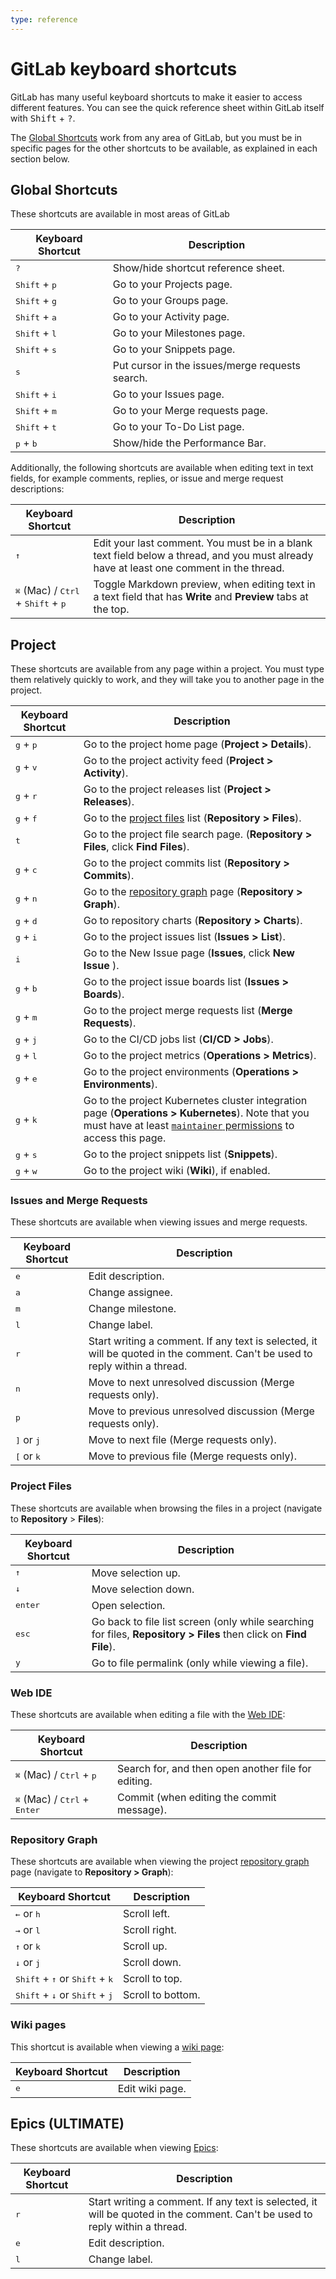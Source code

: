 ```yaml
---
type: reference
---
```


# GitLab keyboard shortcuts

GitLab has many useful keyboard shortcuts to make it easier to access different features.
You can see the quick reference sheet within GitLab itself with <kbd>Shift</kbd> + <kbd>?</kbd>.

The [Global Shortcuts](#global-shortcuts) work from any area of GitLab, but you must
be in specific pages for the other shortcuts to be available, as explained in each
section below.

## Global Shortcuts

These shortcuts are available in most areas of GitLab

| Keyboard Shortcut               | Description |
| ------------------------------- | ----------- |
| <kbd>?</kbd>                    | Show/hide shortcut reference sheet. |
| <kbd>Shift</kbd> + <kbd>p</kbd> | Go to your Projects page. |
| <kbd>Shift</kbd> + <kbd>g</kbd> | Go to your Groups page. |
| <kbd>Shift</kbd> + <kbd>a</kbd> | Go to your Activity page. |
| <kbd>Shift</kbd> + <kbd>l</kbd> | Go to your Milestones page. |
| <kbd>Shift</kbd> + <kbd>s</kbd> | Go to your Snippets page. |
| <kbd>s</kbd>                    | Put cursor in the issues/merge requests search. |
| <kbd>Shift</kbd> + <kbd>i</kbd> | Go to your Issues page. |
| <kbd>Shift</kbd> + <kbd>m</kbd> | Go to your Merge requests page.|
| <kbd>Shift</kbd> + <kbd>t</kbd> | Go to your To-Do List page. |
| <kbd>p</kbd> + <kbd>b</kbd>     | Show/hide the Performance Bar. |

Additionally, the following shortcuts are available when editing text in text fields,
for example comments, replies, or issue and merge request descriptions:

| Keyboard Shortcut                                                      | Description |
| ---------------------------------------------------------------------- | ----------- |
| <kbd>↑</kbd>                                                           | Edit your last comment. You must be in a blank text field below a thread, and you must already have at least one comment in the thread. |
| <kbd>⌘</kbd> (Mac) / <kbd>Ctrl</kbd> + <kbd>Shift</kbd> + <kbd>p</kbd> | Toggle Markdown preview, when editing text in a text field that has **Write** and **Preview** tabs at the top. |

## Project

These shortcuts are available from any page within a project. You must type them
relatively quickly to work, and they will take you to another page in the project.

| Keyboard Shortcut           | Description |
| --------------------------- | ----------- |
| <kbd>g</kbd> + <kbd>p</kbd> | Go to the project home page (**Project > Details**). |
| <kbd>g</kbd> + <kbd>v</kbd> | Go to the project activity feed (**Project > Activity**). |
| <kbd>g</kbd> + <kbd>r</kbd> | Go to the project releases list (**Project > Releases**). |
| <kbd>g</kbd> + <kbd>f</kbd> | Go to the [project files](#project-files) list (**Repository > Files**). |
| <kbd>t</kbd>                | Go to the project file search page. (**Repository > Files**, click **Find Files**). |
| <kbd>g</kbd> + <kbd>c</kbd> | Go to the project commits list (**Repository > Commits**). |
| <kbd>g</kbd> + <kbd>n</kbd> | Go to the [repository graph](#repository-graph) page (**Repository > Graph**). |
| <kbd>g</kbd> + <kbd>d</kbd> | Go to repository charts (**Repository > Charts**). |
| <kbd>g</kbd> + <kbd>i</kbd> | Go to the project issues list (**Issues > List**). |
| <kbd>i</kbd>                | Go to the New Issue page (**Issues**, click **New Issue** ). |
| <kbd>g</kbd> + <kbd>b</kbd> | Go to the project issue boards list (**Issues > Boards**). |
| <kbd>g</kbd> + <kbd>m</kbd> | Go to the project merge requests list (**Merge Requests**). |
| <kbd>g</kbd> + <kbd>j</kbd> | Go to the CI/CD jobs list (**CI/CD > Jobs**). |
| <kbd>g</kbd> + <kbd>l</kbd> | Go to the project metrics (**Operations > Metrics**). |
| <kbd>g</kbd> + <kbd>e</kbd> | Go to the project environments (**Operations > Environments**). |
| <kbd>g</kbd> + <kbd>k</kbd> | Go to the project Kubernetes cluster integration page (**Operations > Kubernetes**). Note that you must have at least [`maintainer` permissions](../user/permissions.md) to access this page. |
| <kbd>g</kbd> + <kbd>s</kbd> | Go to the project snippets list (**Snippets**). |
| <kbd>g</kbd> + <kbd>w</kbd> | Go to the project wiki (**Wiki**), if enabled. |

### Issues and Merge Requests

These shortcuts are available when viewing issues and merge requests.

| Keyboard Shortcut            | Description |
| ---------------------------- | ----------- |
| <kbd>e</kbd>                 | Edit description. |
| <kbd>a</kbd>                 | Change assignee. |
| <kbd>m</kbd>                 | Change milestone. |
| <kbd>l</kbd>                 | Change label. |
| <kbd>r</kbd>                 | Start writing a comment. If any text is selected, it will be quoted in the comment. Can't be used to reply within a thread. |
| <kbd>n</kbd>                 | Move to next unresolved discussion (Merge requests only). |
| <kbd>p</kbd>                 | Move to previous unresolved discussion (Merge requests only). |
| <kbd>]</kbd> or <kbd>j</kbd> | Move to next file (Merge requests only). |
| <kbd>[</kbd> or <kbd>k</kbd> | Move to previous file (Merge requests only). |

### Project Files

These shortcuts are available when browsing the files in a project (navigate to
**Repository** > **Files**):

| Keyboard Shortcut | Description |
| ----------------- | ----------- |
| <kbd>↑</kbd>      | Move selection up. |
| <kbd>↓</kbd>      | Move selection down. |
| <kbd>enter</kbd>  | Open selection. |
| <kbd>esc</kbd>    | Go back to file list screen (only while searching for files, **Repository > Files** then click on **Find File**). |
| <kbd>y</kbd>      | Go to file permalink (only while viewing a file). |

### Web IDE

These shortcuts are available when editing a file with the [Web IDE](../user/project/web_ide/index.md):

| Keyboard Shortcut                                       | Description |
| ------------------------------------------------------- | ----------- |
| <kbd>⌘</kbd> (Mac) / <kbd>Ctrl</kbd> + <kbd>p</kbd>     | Search for, and then open another file for editing. |
| <kbd>⌘</kbd> (Mac) / <kbd>Ctrl</kbd> + <kbd>Enter</kbd> | Commit (when editing the commit message). |

### Repository Graph

These shortcuts are available when viewing the project [repository graph](../user/project/repository/index.md#repository-graph)
page (navigate to **Repository > Graph**):

| Keyboard Shortcut                                                  | Description |
| ------------------------------------------------------------------ | ----------- |
| <kbd>←</kbd> or <kbd>h</kbd>                                       | Scroll left. |
| <kbd>→</kbd> or <kbd>l</kbd>                                       | Scroll right. |
| <kbd>↑</kbd> or <kbd>k</kbd>                                       | Scroll up. |
| <kbd>↓</kbd> or <kbd>j</kbd>                                       | Scroll down. |
| <kbd>Shift</kbd> + <kbd>↑</kbd> or <kbd>Shift</kbd> + <kbd>k</kbd> | Scroll to top. |
| <kbd>Shift</kbd> + <kbd>↓</kbd> or <kbd>Shift</kbd> + <kbd>j</kbd> | Scroll to bottom. |

### Wiki pages

This shortcut is available when viewing a [wiki page](../user/project/wiki/index.md):

| Keyboard Shortcut | Description |
| ----------------- | ----------- |
| <kbd>e</kbd>      | Edit wiki page. |

## Epics **(ULTIMATE)**

These shortcuts are available when viewing [Epics](../user/group/epics/index.md):

| Keyboard Shortcut | Description |
| ----------------- | ----------- |
| <kbd>r</kbd>      | Start writing a comment. If any text is selected, it will be quoted in the comment. Can't be used to reply within a thread. |
| <kbd>e</kbd>      | Edit description. |
| <kbd>l</kbd>      | Change label. |
